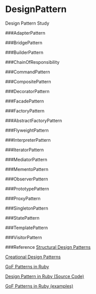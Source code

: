 # DesignPattern
Design Pattern Study




###AdapterPattern

###BridgePattern

###BuilderPattern

###ChainOfResponsibility

###CommandPattern

###CompositePattern

###DecoratorPattern

###FacadePattern

###FactoryPattern

###AbstractFactoryPattern

###FlyweightPattern

###InterpreterPattern

###IteratorPattern

###MediatorPattern

###MementoPattern

###ObserverPattern

###PrototypePattern

###ProxyPattern

###SingletonPattern

###StatePattern

###TemplatePattern

###VisitorPattern



###Reference
[Structural Design Patterns](https://practicingruby.com/articles/structural-design-patterns)

[Creational Design Patterns](https://practicingruby.com/articles/creational-design-patterns)

[GoF Patterns in Ruby](http://zh.scribd.com/doc/396559/gof-patterns-in-ruby)

[Design Pattern in Ruby (Source Code)](https://github.com/russolsen/design_patterns_in_ruby_code)

[GoF Patterns in Ruby (examples)](https://github.com/tutsplus/gof-design-patterns-ruby)

